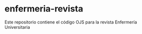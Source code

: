 # enfermeria-revista
Este repositorio contiene el código OJS para la revista Enfermería Universitaria

